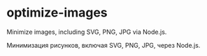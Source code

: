 # optimize-images

Minimize images, including SVG, PNG, JPG via Node.js.

Минимизация рисунков, включая SVG, PNG, JPG, через Node.js.
